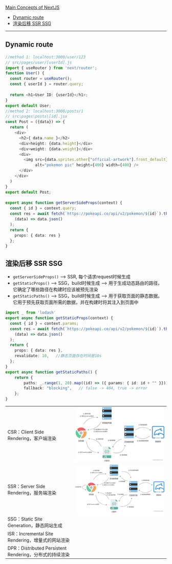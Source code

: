 [Main Concepts of NextJS](#top)

- [Dynamic route](#dynamic-route)
- [渲染后移 SSR SSG](#渲染后移-ssr-ssg)

------------------------------------------------------

## Dynamic route

```ts
//method 1: localhost:3000/user/123
// src/pages/user/[userId].js
import { useRouter } from 'next/router';
function User() {
  const router = useRouter();
  const { userId } = router.query;

  return <h1>User ID: {userId}</h1>;
}
export default User;
//method 2: localhost:3000/posts/1
// src\pages\posts\[id].jsx
const Post = ({data}) => {
  return (
    <div>
      <h2>{ data.name }</h2>
      <div>height: {data.height}</div>
      <div>weight: {data.weight}</div>
      <div>
        <img src={data.sprites.other["official-artwork"].front_default}
             alt="pokemon pic" height={400} width={400} />
      </div>
    </div>
  )
}
export default Post;

export async function getServerSideProps(context) {
  const { id } = context.query;
  const res = await fetch(`https://pokeapi.co/api/v2/pokemon/${id}`).then(
    (data) => data.json()
  );
  return {
    props: { data: res }
  };
}
```

## 渲染后移 SSR SSG

- `getServerSideProps()`  --> SSR, 每个请求request时候生成
- `getStaticProps()`      --> SSG，build时候生成  --> 用于生成动态路由的路径。它确定了哪些路径在构建时应该被预先渲染
- `getStaticPaths()`      --> SSG，build时候生成  --> 用于获取页面的静态数据。它用于预先获取页面所需的数据，并在构建时将其注入到页面中

```ts
import _ from 'lodash'
export async function getStaticProps(context) {
  const { id } = context.params;
  const res = await fetch(`https://pokeapi.co/api/v2/pokemon/${id}`).then(
    (data) => data.json()
  );
  return {
    props: { data: res },
    revalidate: 10,   //静态页面存在时间是10s
  };
}
export async function getStaticPaths() {
    return {
        paths: _.range(1, 20).map((id) => ({ params: { id: id + "" }})),
        fallback: "blocking",   // false -> 404, true -> error
    };
}
```


|||
|---|---|
|CSR：Client Side Rendering，客户端渲染|![CSR](./images/CSR.png)|
|SSR：Server Side Rendering，服务端渲染|![SSR](./images/SSR.png)|
|SSG：Static Site Generation，静态网站生成||
|ISR：Incremental Site Rendering，增量式的网站渲染||
|DPR：Distributed Persistent Rendering，分布式的持续渲染||

